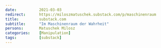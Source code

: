 ```yaml
---
date:          2021-03-03
redirect:      https://miloszmatuschek.substack.com/p/maschinenraum
title:         substack.com
subtitle:      "Im Maschinenraum der Wahrheit"
persons:       Matuschek Milosz
categories:    [Manipulation]
tags:          [substack]
---
```


